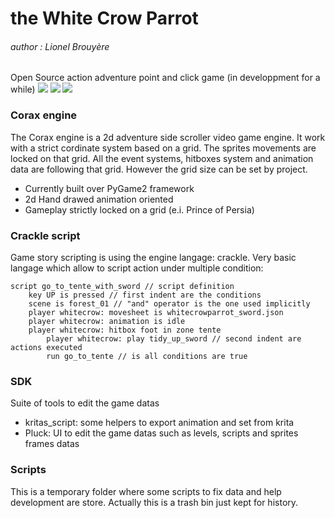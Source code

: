 # the White Crow Parrot
###### author : Lionel Brouyère
Open Source action adventure point and click game (in developpment for a while)
![](https://i.ibb.co/WBpXBsJ/Capture.png)
![](https://i.ibb.co/sF8jD6z/Capture2.png)
![](https://i.ibb.co/fDDpXGj/Capture3.png)

### Corax engine
The Corax engine is a 2d adventure side scroller video game engine. It work with a strict cordinate system based on a grid. The sprites movements are locked on that grid. All the event systems, hitboxes system and animation data are following that grid. However the grid size can be set by project.
- Currently built over PyGame2 framework
- 2d Hand drawed animation oriented
- Gameplay strictly locked on a grid (e.i. Prince of Persia)

### Crackle script
Game story scripting is using the engine langage: crackle.  Very basic langage which allow to script action under multiple condition:
```
script go_to_tente_with_sword // script definition
    key UP is pressed // first indent are the conditions
    scene is forest_01 // "and" operator is the one used implicitly
    player whitecrow: movesheet is whitecrowparrot_sword.json
    player whitecrow: animation is idle
    player whitecrow: hitbox foot in zone tente
        player whitecrow: play tidy_up_sword // second indent are actions executed
        run go_to_tente // is all conditions are true
```

### SDK
Suite of tools to edit the game datas
- kritas_script: some helpers to export animation and set from krita
- Pluck: UI to edit the game datas such as levels, scripts and sprites frames datas


### Scripts
This is a temporary folder where some scripts to fix data and help development are store. Actually this is a trash bin just kept for history.